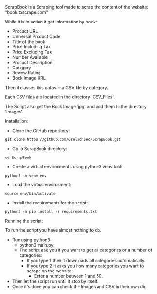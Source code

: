 ScrapBook is a Scraping tool made to scrap the content of the website: 
"book.toscrape.com"

While it is in action it get information by book:
 - Product URL
 - Universal Product Code
 - Title of the book
 - Price Including Tax
 - Price Excluding Tax 
 - Number Available
 - Product Description
 - Category 
 - Review Rating
 - Book Image URL

Then it classes this datas in a CSV file by category.

Each CSV files are located in the directory 'CSV_Files'.

The Script also get the Book Image 'jpg' and add them to the directory 'Images'.



Installation:

- Clone the GitHub repository:
```
git clone https://github.com/GrolschSec/ScrapBook.git
```
- Go to ScrapBook directory:
```
cd ScrapBook
```
- Create a virtual environments using python3 venv tool:
```
python3 -m venv env
```
- Load the virtual environment:
```
source env/bin/activate
```
- Install the requirements for the script:
```
python3 -m pip install -r requirements.txt
```


Running the script: 

  To run the script you have almost nothing to do.
  - Run using python3:
    - python3 main.py
    - The script ask you if you want to get all categories or a number of categories:
      - If you type 1 then it downloads all categories automatically.
      - If you type 2 it asks you how many categories you want to scrape on the website: 
        - Enter a number between 1 and 50.
  - Then let the script run until it stop by itself.
  - Once it's done you can check the Images and CSV in their own dir.
